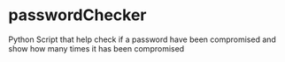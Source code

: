 # passwordChecker
Python Script that help check if a password have been compromised and show how many times it has been compromised
